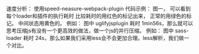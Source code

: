 速度分析： 使用speed-neasure-webpack-plugin
代码示例： 图一，
            可以看到每个loader和插件的执行耗时
            比较耗时的用红色的标记出来，
            正常的用绿色的标记。
            中间状态用黄色的。
例如： 图中
    uglifyjsplugin 耗时 1min56s，那么就可以思考压缩js有没有一个更高效的做法，做一个js的并行压缩。
例如： 图中
    sass-loader 耗时 24s，那么如果我们采用less会不会更加合理。less解析，我们做一个对比。